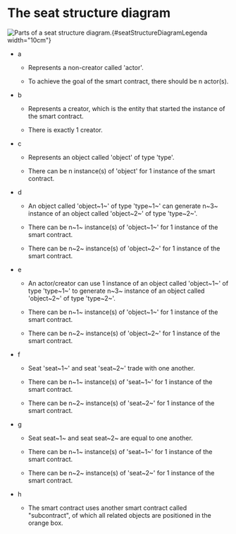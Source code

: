 # The seat structure diagram

![Parts of a seat structure
diagram.](./images/legenda.PNG){#seatStructureDiagramLegenda width="10cm"}

-   a

    -   Represents a non-creator called 'actor'.

    -   To achieve the goal of the smart contract, there should be n
        actor(s).

-   b

    -   Represents a creator, which is the entity that started the
        instance of the smart contract.

    -   There is exactly 1 creator.

-   c

    -   Represents an object called 'object' of type 'type'.

    -   There can be n instance(s) of 'object' for 1 instance of the
        smart contract.

-   d

    -   An object called 'object~1~' of type 'type~1~' can generate n~3~
        instance of an object called 'object~2~' of type 'type~2~'.

    -   There can be n~1~ instance(s) of 'object~1~' for 1 instance of
        the smart contract.

    -   There can be n~2~ instance(s) of 'object~2~' for 1 instance of
        the smart contract.

-   e

    -   An actor/creator can use 1 instance of an object called
        'object~1~' of type 'type~1~' to generate n~3~ instance of an
        object called 'object~2~' of type 'type~2~'.

    -   There can be n~1~ instance(s) of 'object~1~' for 1 instance of
        the smart contract.

    -   There can be n~2~ instance(s) of 'object~2~' for 1 instance of
        the smart contract.

-   f

    -   Seat 'seat~1~' and seat 'seat~2~' trade with one another.

    -   There can be n~1~ instance(s) of 'seat~1~' for 1 instance of the
        smart contract.

    -   There can be n~2~ instance(s) of 'seat~2~' for 1 instance of the
        smart contract.

-   g

    -   Seat seat~1~ and seat seat~2~ are equal to one another.

    -   There can be n~1~ instance(s) of 'seat~1~' for 1 instance of the
        smart contract.

    -   There can be n~2~ instance(s) of 'seat~2~' for 1 instance of the
        smart contract.

-   h

    -   The smart contract uses another smart contract called
        \"subcontract\", of which all related objects are positioned in
        the orange box.
